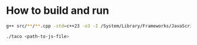 # How to build and run

```bash
g++ src/**/**.cpp -std=c++23 -o3 -I /System/Library/Frameworks/JavaScriptCore.framework -framework JavaScriptCore -o taco
```

```bash
./taco <path-to-js-file>
```

